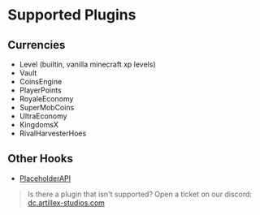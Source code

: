 # Supported Plugins

## Currencies
* Level (builtin, vanilla minecraft xp levels)
* Vault
* CoinsEngine
* PlayerPoints
* RoyaleEconomy
* SuperMobCoins
* UltraEconomy
* KingdomsX
* RivalHarvesterHoes

## Other Hooks
* [PlaceholderAPI](AxAuctions-Placeholders.md)

> Is there a plugin that isn't supported? Open a ticket on our discord:
<font color="#1f67ff">[dc.artillex-studios.com](https://dc.artillex-studios.com/)</font>
